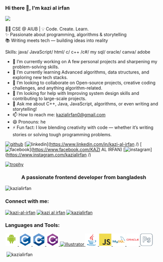 ### Hi there 👋, I'm kazi al irfan
![](https://scontent.fdac24-1.fna.fbcdn.net/v/t39.30808-6/480881938_1181724443530082_6091720720959863913_n.jpg?_nc_cat=100&ccb=1-7&_nc_sid=cc71e4&_nc_eui2=AeHABbIw964hedBOTsgH3Hax1YIXlnfa8UfVgheWd9rxRxmoJgtlLKebJJV2omYSCYjRW0x9PHnDfJK5jd45EjtB&_nc_ohc=4Rnt5AUUpe4Q7kNvwGSgA87&_nc_oc=Adn1r7mW6saNVPWNc1ZIU7kgxWoFoBYV-wzh446DE7VtV2w-74Efloip3k0FpX6ZNys&_nc_zt=23&_nc_ht=scontent.fdac24-1.fna&_nc_gid=daa9Kb723hAfDhdShr2fzA&oh=00_AYHb2GzaMDmDcZLtfOyq8efm0GLiYRt7PGdeJEtQnlldQw&oe=67F57E9A)

👨‍💻 CSE @ AIUB | 💡 Code. Create. Learn.  
✨ Passionate about programming, algorithms & storytelling  
📚 Writing meets tech — building ideas into reality 

Skills: java/ JavaScript/ html/ c/ c++ /c#/ my sql/ oracle/ canva/ adobe

- 🔭 I’m currently working on A few personal projects and sharpening my problem-solving skills. 
- 🌱 I’m currently learning Advanced algorithms, data structures, and exploring new tech stacks. 
- 👯 I’m looking to collaborate on Open-source projects, creative coding challenges, and anything algorithm-related. 
- 🤔 I’m looking for help with Improving system design skills and contributing to large-scale projects. 
- 💬 Ask me about C++, Java, JavaScript, algorithms, or even writing and storytelling! 
- 📫 How to reach me: kazialirfan0@gmail.com 
- 😄 Pronouns: he 
- ⚡ Fun fact: I love blending creativity with code — whether it’s writing stories or solving tough programming problems. 


[<img src='https://cdn.jsdelivr.net/npm/simple-icons@3.0.1/icons/github.svg' alt='github' height='40'>](https://github.com/kazialirfan )  [<img src='https://cdn.jsdelivr.net/npm/simple-icons@3.0.1/icons/linkedin.svg' alt='linkedin' height='40'>](https://www.linkedin.com/in/kazi-al-irfan /)  [<img src='https://cdn.jsdelivr.net/npm/simple-icons@3.0.1/icons/facebook.svg' alt='facebook' height='40'>](https://www.facebook.com/KAZI AL IRFAN)  [<img src='https://cdn.jsdelivr.net/npm/simple-icons@3.0.1/icons/instagram.svg' alt='instagram' height='40'>](https://www.instagram.com/kazialirfan /)  

[![trophy](https://github-profile-trophy.vercel.app/?username=kazialirfan )](https://github.com/ryo-ma/github-profile-trophy)

<h3 align="center">A passionate frontend developer from bangladesh</h3>

<p align="left"> <img src="https://komarev.com/ghpvc/?username=kazialirfan&label=Profile%20views&color=0e75b6&style=flat" alt="kazialirfan" /> </p>

<h3 align="left">Connect with me:</h3>
<p align="left">
<a href="https://linkedin.com/in/kazi-al-irfan" target="blank"><img align="center" src="https://raw.githubusercontent.com/rahuldkjain/github-profile-readme-generator/master/src/images/icons/Social/linked-in-alt.svg" alt="kazi-al-irfan" height="30" width="40" /></a>
<a href="https://fb.com/kazi al irfan" target="blank"><img align="center" src="https://raw.githubusercontent.com/rahuldkjain/github-profile-readme-generator/master/src/images/icons/Social/facebook.svg" alt="kazi al irfan" height="30" width="40" /></a>
<a href="https://instagram.com/kazialirfan" target="blank"><img align="center" src="https://raw.githubusercontent.com/rahuldkjain/github-profile-readme-generator/master/src/images/icons/Social/instagram.svg" alt="kazialirfan" height="30" width="40" /></a>
</p>

<h3 align="left">Languages and Tools:</h3>
<p align="left"> <a href="https://developer.android.com" target="_blank" rel="noreferrer"> <img src="https://raw.githubusercontent.com/devicons/devicon/master/icons/android/android-original-wordmark.svg" alt="android" width="40" height="40"/> </a> <a href="https://www.cprogramming.com/" target="_blank" rel="noreferrer"> <img src="https://raw.githubusercontent.com/devicons/devicon/master/icons/c/c-original.svg" alt="c" width="40" height="40"/> </a> <a href="https://www.w3schools.com/cpp/" target="_blank" rel="noreferrer"> <img src="https://raw.githubusercontent.com/devicons/devicon/master/icons/cplusplus/cplusplus-original.svg" alt="cplusplus" width="40" height="40"/> </a> <a href="https://www.w3schools.com/cs/" target="_blank" rel="noreferrer"> <img src="https://raw.githubusercontent.com/devicons/devicon/master/icons/csharp/csharp-original.svg" alt="csharp" width="40" height="40"/> </a> <a href="https://www.adobe.com/in/products/illustrator.html" target="_blank" rel="noreferrer"> <img src="https://www.vectorlogo.zone/logos/adobe_illustrator/adobe_illustrator-icon.svg" alt="illustrator" width="40" height="40"/> </a> <a href="https://www.java.com" target="_blank" rel="noreferrer"> <img src="https://raw.githubusercontent.com/devicons/devicon/master/icons/java/java-original.svg" alt="java" width="40" height="40"/> </a> <a href="https://developer.mozilla.org/en-US/docs/Web/JavaScript" target="_blank" rel="noreferrer"> <img src="https://raw.githubusercontent.com/devicons/devicon/master/icons/javascript/javascript-original.svg" alt="javascript" width="40" height="40"/> </a> <a href="https://www.mysql.com/" target="_blank" rel="noreferrer"> <img src="https://raw.githubusercontent.com/devicons/devicon/master/icons/mysql/mysql-original-wordmark.svg" alt="mysql" width="40" height="40"/> </a> <a href="https://www.oracle.com/" target="_blank" rel="noreferrer"> <img src="https://raw.githubusercontent.com/devicons/devicon/master/icons/oracle/oracle-original.svg" alt="oracle" width="40" height="40"/> </a> <a href="https://www.photoshop.com/en" target="_blank" rel="noreferrer"> <img src="https://raw.githubusercontent.com/devicons/devicon/master/icons/photoshop/photoshop-line.svg" alt="photoshop" width="40" height="40"/> </a> </p>

<p>&nbsp;<img align="center" src="https://github-readme-stats.vercel.app/api?username=kazialirfan&show_icons=true&locale=en" alt="kazialirfan" /></p
